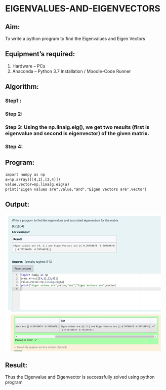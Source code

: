 # EIGENVALUES-AND-EIGENVECTORS
## Aim:
To write a python program to find the Eigenvalues and Eigen Vectors
## Equipment’s required:
1. 	Hardware – PCs
2. 	Anaconda – Python 3.7 Installation / Moodle-Code Runner
## Algorithm:
### Step1 : 
### Step 2: 
### Step 3: Using the np.linalg.eig(),  we get two results (first is eigenvalue and second is eigenvector) of the given matrix.
### Step 4: 

## Program:
```
import numpy as np
a=np.array([[4,2],[2,4]])
value,vector=np.linalg.eig(a)
print("Eigen values are",value,"and","Eigen Vectors are",vector)
```

## Output:
![alt text](<maths ex4 divya.jpg>)
## Result:
Thus the Eigenvalue and Eigenvector is successfully solved using python program
